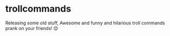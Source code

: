 # trollcommands

Releasing some old stuff,
Awesome and funny and hilarious troll commands prank on your friends! 😊
